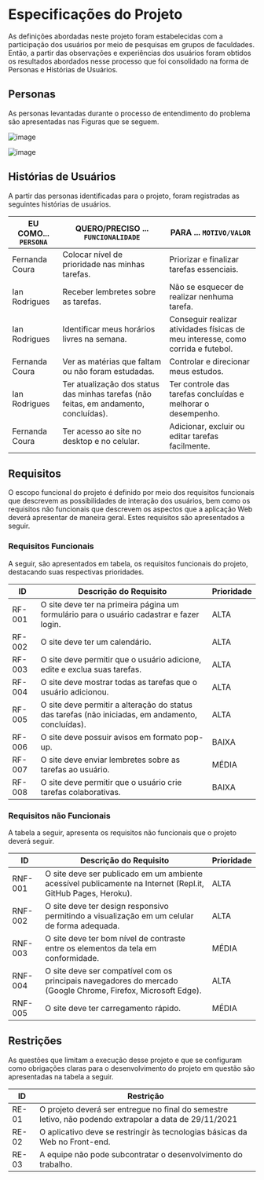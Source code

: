 # Especificações do Projeto

As definições abordadas neste projeto foram estabelecidas com a participação dos usuários por meio de pesquisas em grupos de faculdades. Então, a partir das observações e experiências dos usuários foram obtidos os resultados abordados nesse processo que foi consolidado na forma de Personas e Histórias de Usuários. 

## Personas

As personas levantadas durante o processo de entendimento do problema são apresentadas nas Figuras que se seguem. 

![image](https://user-images.githubusercontent.com/90807404/135282763-083b6672-a495-40b4-98c3-455e32146322.png)

![image](https://user-images.githubusercontent.com/90807404/135282790-f13b892f-14b1-4e78-9574-a6d0a00ad835.png)

## Histórias de Usuários

A partir das personas identificadas para o projeto, foram registradas as seguintes histórias de usuários. 

| EU COMO... `PERSONA`|     QUERO/PRECISO ... `FUNCIONALIDADE`               |      PARA ... `MOTIVO/VALOR`               |
|---------------------|------------------------------------------------------|--------------------------------------------|
| Fernanda Coura      | Colocar nível de prioridade nas minhas tarefas.      | Priorizar e finalizar tarefas essenciais.  |
| Ian Rodrigues       | Receber lembretes sobre  as tarefas.                 | Não se esquecer de realizar nenhuma tarefa.|
| Ian Rodrigues       | Identificar meus horários livres na semana.          | Conseguir realizar atividades físicas de meu interesse, como corrida e futebol.|
| Fernanda Coura      | Ver as matérias que faltam ou não foram estudadas.   | Controlar e direcionar meus estudos.|
| Ian Rodrigues       | Ter atualização dos status das minhas tarefas (não feitas, em andamento, concluídas).| Ter controle das tarefas concluídas e melhorar o desempenho.|
| Fernanda Coura      | Ter acesso ao site no desktop e no celular.          | Adicionar, excluir ou editar tarefas facilmente.|

## Requisitos

O escopo funcional do projeto é definido por meio dos requisitos funcionais que descrevem as possibilidades de interação dos usuários, bem como os requisitos não funcionais que descrevem os aspectos que a aplicação Web deverá apresentar de maneira geral. Estes requisitos são apresentados a seguir.

### Requisitos Funcionais

A seguir, são apresentados em tabela, os requisitos funcionais do projeto, destacando suas respectivas prioridades. 

|ID    | Descrição do Requisito  | Prioridade |
|------|-----------------------------------------|----|
|RF-001| O site deve ter na primeira página um formulário para o usuário cadastrar e fazer login.| ALTA | 
|RF-002| O site deve ter um calendário.   | ALTA |
|RF-003| O site deve permitir que o usuário adicione, edite e exclua suas tarefas. | ALTA | 
|RF-004| O site deve mostrar todas as tarefas que o usuário adicionou. | ALTA | 
|RF-005| O site deve permitir a alteração do status das tarefas (não iniciadas, em andamento, concluídas). | ALTA | 
|RF-006| O site deve possuir avisos em formato pop-up. | BAIXA | 
|RF-007| O site deve enviar lembretes sobre as tarefas ao usuário. | MÉDIA| 
|RF-008| O site deve permitir que o usuário crie tarefas colaborativas. | BAIXA |

### Requisitos não Funcionais

A tabela a seguir, apresenta os requisitos não funcionais que o projeto deverá seguir.

|ID     | Descrição do Requisito  |Prioridade |
|-------|-------------------------|----|
|RNF-001| O site deve ser publicado em um ambiente acessível publicamente na Internet (Repl.it, GitHub Pages, Heroku).| ALTA | 
|RNF-002| O site deve ter design responsivo permitindo a visualização em um celular de forma adequada. | ALTA | 
|RNF-003| O site deve ter bom nível de contraste entre os elementos da tela em conformidade. | MÉDIA | 
|RNF-004| O site deve ser compatível com os principais navegadores do mercado (Google Chrome, Firefox, Microsoft Edge). | ALTA | 
|RNF-005| O site deve ter carregamento rápido. | MÉDIA | 

## Restrições

As questões que limitam a execução desse projeto e que se configuram como obrigações claras para o desenvolvimento do projeto em questão são apresentadas na tabela a seguir. 

|ID   | Restrição                                             |
|--   |-------------------------------------------------------|
|RE-01| O projeto deverá ser entregue no final do semestre letivo, não podendo extrapolar a data de 29/11/2021 |
|RE-02| O aplicativo deve se restringir às tecnologias básicas da Web no Front-end.        |
|RE-03| A equipe não pode subcontratar o desenvolvimento do trabalho. |
